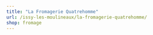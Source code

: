 ```yaml
---
title: "La Fromagerie Quatrehomme"
url: /issy-les-moulineaux/la-fromagerie-quatrehomme/
shop: fromage
---
```

